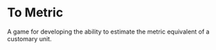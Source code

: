 # To Metric

A game for developing the ability to estimate the metric equivalent of a customary unit.
